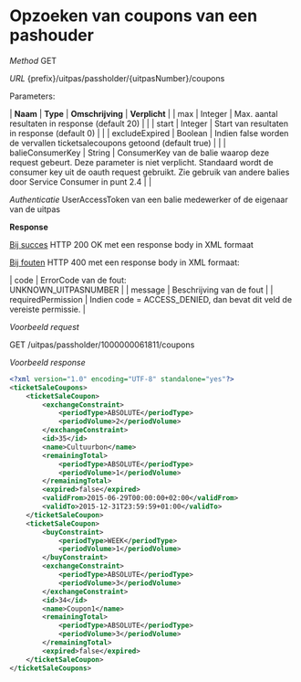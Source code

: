 ---
---

# Opzoeken van coupons van een pashouder

_Method_
GET

_URL_
{prefix}/uitpas/passholder/{uitpasNumber}/coupons

Parameters:

| **Naam** | **Type** | **Omschrijving** | **Verplicht** |
| max | Integer | Max. aantal resultaten in response (default 20) |  |
| start | Integer | Start van resultaten in response (default 0) |  |
| excludeExpired | Boolean | Indien false worden de vervallen ticketsalecoupons getoond (default true) |  |
| balieConsumerKey | String | ConsumerKey van de balie waarop deze request gebeurt. Deze parameter is niet verplicht. Standaard wordt de consumer key uit de oauth request gebruikt. Zie gebruik van andere balies door Service Consumer in punt 2.4 |  |

_Authenticatie_
UserAccessToken van een balie medewerker of de eigenaar van de uitpas

**Response**

<u>Bij succes</u>
HTTP 200 OK met een response body in XML formaat

<u>Bij fouten</u>
HTTP 400 met een response body in XML formaat:

| code | ErrorCode van de fout:<br>UNKNOWN_UITPASNUMBER |
| message | Beschrijving van de fout |
| requiredPermission | Indien code = ACCESS_DENIED, dan bevat dit veld de vereiste permissie. |

_Voorbeeld request_

GET /uitpas/passholder/1000000061811/coupons

_Voorbeeld response_


~~~xml
<?xml version="1.0" encoding="UTF-8" standalone="yes"?>
<ticketSaleCoupons>
    <ticketSaleCoupon>
        <exchangeConstraint>
            <periodType>ABSOLUTE</periodType>
            <periodVolume>2</periodVolume>
        </exchangeConstraint>
        <id>35</id>
        <name>Cultuurbon</name>
        <remainingTotal>
            <periodType>ABSOLUTE</periodType>
            <periodVolume>1</periodVolume>
        </remainingTotal>
        <expired>false</expired>
        <validFrom>2015-06-29T00:00:00+02:00</validFrom>
        <validTo>2015-12-31T23:59:59+01:00</validTo>
    </ticketSaleCoupon>
    <ticketSaleCoupon>
        <buyConstraint>
            <periodType>WEEK</periodType>
            <periodVolume>1</periodVolume>
        </buyConstraint>
        <exchangeConstraint>
            <periodType>ABSOLUTE</periodType>
            <periodVolume>3</periodVolume>
        </exchangeConstraint>
        <id>34</id>
        <name>Coupon1</name>
        <remainingTotal>
            <periodType>ABSOLUTE</periodType>
            <periodVolume>3</periodVolume>
        </remainingTotal>
        <expired>false</expired>
    </ticketSaleCoupon>
</ticketSaleCoupons>
~~~
